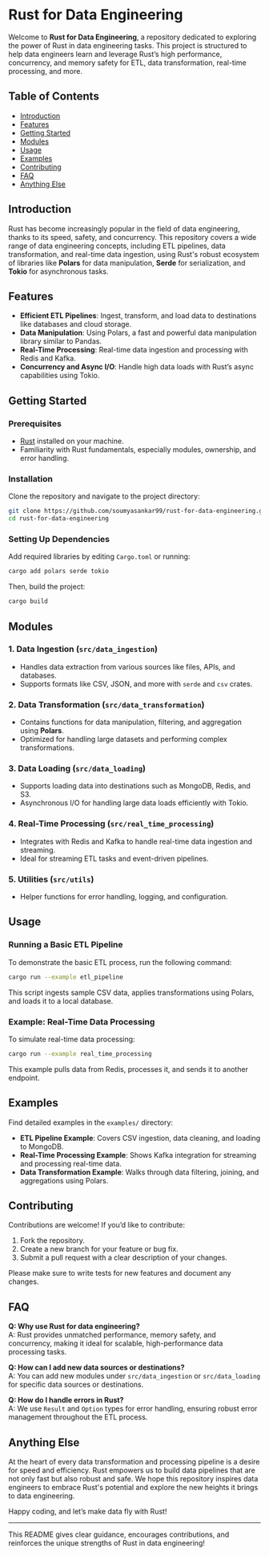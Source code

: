 
# Rust for Data Engineering

Welcome to **Rust for Data Engineering**, a repository dedicated to exploring the power of Rust in data engineering tasks. This project is structured to help data engineers learn and leverage Rust’s high performance, concurrency, and memory safety for ETL, data transformation, real-time processing, and more.

## Table of Contents
- [Introduction](#introduction)
- [Features](#features)
- [Getting Started](#getting-started)
- [Modules](#modules)
- [Usage](#usage)
- [Examples](#examples)
- [Contributing](#contributing)
- [FAQ](#faq)
- [Anything Else](#anything-else)

## Introduction
Rust has become increasingly popular in the field of data engineering, thanks to its speed, safety, and concurrency. This repository covers a wide range of data engineering concepts, including ETL pipelines, data transformation, and real-time data ingestion, using Rust's robust ecosystem of libraries like **Polars** for data manipulation, **Serde** for serialization, and **Tokio** for asynchronous tasks.

## Features
- **Efficient ETL Pipelines**: Ingest, transform, and load data to destinations like databases and cloud storage.
- **Data Manipulation**: Using Polars, a fast and powerful data manipulation library similar to Pandas.
- **Real-Time Processing**: Real-time data ingestion and processing with Redis and Kafka.
- **Concurrency and Async I/O**: Handle high data loads with Rust’s async capabilities using Tokio.

## Getting Started

### Prerequisites
- [Rust](https://www.rust-lang.org/) installed on your machine.
- Familiarity with Rust fundamentals, especially modules, ownership, and error handling.

### Installation
Clone the repository and navigate to the project directory:

```bash
git clone https://github.com/soumyasankar99/rust-for-data-engineering.git
cd rust-for-data-engineering
```

### Setting Up Dependencies
Add required libraries by editing `Cargo.toml` or running:

```bash
cargo add polars serde tokio
```

Then, build the project:

```bash
cargo build
```

## Modules

### 1. **Data Ingestion (`src/data_ingestion`)**
   - Handles data extraction from various sources like files, APIs, and databases.
   - Supports formats like CSV, JSON, and more with `serde` and `csv` crates.

### 2. **Data Transformation (`src/data_transformation`)**
   - Contains functions for data manipulation, filtering, and aggregation using **Polars**.
   - Optimized for handling large datasets and performing complex transformations.

### 3. **Data Loading (`src/data_loading`)**
   - Supports loading data into destinations such as MongoDB, Redis, and S3.
   - Asynchronous I/O for handling large data loads efficiently with Tokio.

### 4. **Real-Time Processing (`src/real_time_processing`)**
   - Integrates with Redis and Kafka to handle real-time data ingestion and streaming.
   - Ideal for streaming ETL tasks and event-driven pipelines.

### 5. **Utilities (`src/utils`)**
   - Helper functions for error handling, logging, and configuration.

## Usage

### Running a Basic ETL Pipeline
To demonstrate the basic ETL process, run the following command:

```bash
cargo run --example etl_pipeline
```

This script ingests sample CSV data, applies transformations using Polars, and loads it to a local database.

### Example: Real-Time Data Processing
To simulate real-time data processing:

```bash
cargo run --example real_time_processing
```

This example pulls data from Redis, processes it, and sends it to another endpoint.

## Examples
Find detailed examples in the `examples/` directory:
- **ETL Pipeline Example**: Covers CSV ingestion, data cleaning, and loading to MongoDB.
- **Real-Time Processing Example**: Shows Kafka integration for streaming and processing real-time data.
- **Data Transformation Example**: Walks through data filtering, joining, and aggregations using Polars.

## Contributing
Contributions are welcome! If you’d like to contribute:
1. Fork the repository.
2. Create a new branch for your feature or bug fix.
3. Submit a pull request with a clear description of your changes.

Please make sure to write tests for new features and document any changes.

## FAQ
**Q: Why use Rust for data engineering?**  
A: Rust provides unmatched performance, memory safety, and concurrency, making it ideal for scalable, high-performance data processing tasks.

**Q: How can I add new data sources or destinations?**  
A: You can add new modules under `src/data_ingestion` or `src/data_loading` for specific data sources or destinations.

**Q: How do I handle errors in Rust?**  
A: We use `Result` and `Option` types for error handling, ensuring robust error management throughout the ETL process.

## Anything Else
At the heart of every data transformation and processing pipeline is a desire for speed and efficiency. Rust empowers us to build data pipelines that are not only fast but also robust and safe. We hope this repository inspires data engineers to embrace Rust's potential and explore the new heights it brings to data engineering.

Happy coding, and let’s make data fly with Rust!

--- 

This README gives clear guidance, encourages contributions, and reinforces the unique strengths of Rust in data engineering!
